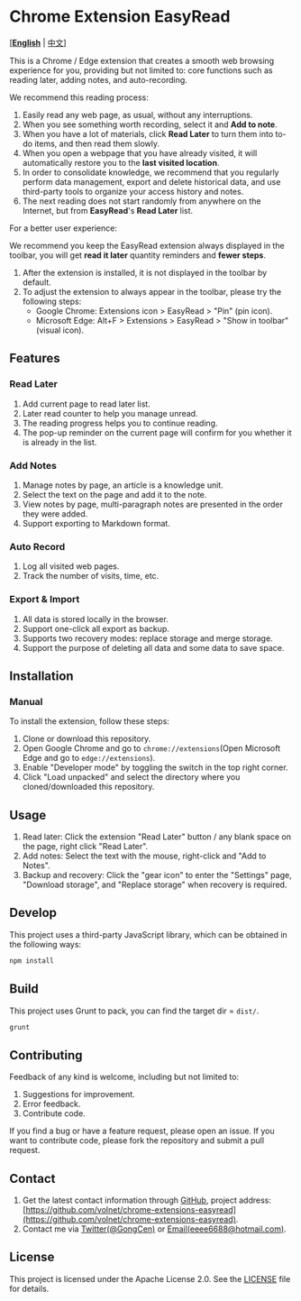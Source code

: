 # Chrome Extension EasyRead

[**[English](README.md)** | [中文](docs/README-CN.md)]

This is a Chrome / Edge extension that creates a smooth web browsing experience for you, providing but not limited to: core functions such as reading later, adding notes, and auto-recording.

We recommend this reading process:

1. Easily read any web page, as usual, without any interruptions.
2. When you see something worth recording, select it and **Add to note**.
3. When you have a lot of materials, click **Read Later** to turn them into to-do items, and then read them slowly.
4. When you open a webpage that you have already visited, it will automatically restore you to the **last visited location**.
5. In order to consolidate knowledge, we recommend that you regularly perform data management, export and delete historical data, and use third-party tools to organize your access history and notes.
6. The next reading does not start randomly from anywhere on the Internet, but from **EasyRead**'s **Read Later** list.

For a better user experience:

We recommend you keep the EasyRead extension always displayed in the toolbar, you will get **read it later** quantity reminders and **fewer steps**.

1. After the extension is installed, it is not displayed in the toolbar by default.
2. To adjust the extension to always appear in the toolbar, please try the following steps:
     - Google Chrome: Extensions icon > EasyRead > "Pin" (pin icon).
     - Microsoft Edge: Alt+F > Extensions > EasyRead > "Show in toolbar" (visual icon).

## Features

### Read Later

1. Add current page to read later list.
2. Later read counter to help you manage unread.
3. The reading progress helps you to continue reading.
4. The pop-up reminder on the current page will confirm for you whether it is already in the list.

### Add Notes

1. Manage notes by page, an article is a knowledge unit.
2. Select the text on the page and add it to the note.
3. View notes by page, multi-paragraph notes are presented in the order they were added.
4. Support exporting to Markdown format.

### Auto Record

1. Log all visited web pages.
2. Track the number of visits, time, etc.

### Export & Import

1. All data is stored locally in the browser.
2. Support one-click all export as backup.
3. Supports two recovery modes: replace storage and merge storage.
4. Support the purpose of deleting all data and some data to save space.

## Installation

### Manual

To install the extension, follow these steps:

1. Clone or download this repository.
2. Open Google Chrome and go to `chrome://extensions`(Open Microsoft Edge and go to `edge://extensions`).
3. Enable "Developer mode" by toggling the switch in the top right corner.
4. Click "Load unpacked" and select the directory where you cloned/downloaded this repository.

## Usage

1. Read later: Click the extension "Read Later" button / any blank space on the page, right click "Read Later".
2. Add notes: Select the text with the mouse, right-click and "Add to Notes".
3. Backup and recovery: Click the "gear icon" to enter the "Settings" page, "Download storage", and "Replace storage" when recovery is required.

## Develop

This project uses a third-party JavaScript library, which can be obtained in the following ways:

```bash
npm install
```

## Build

This project uses Grunt to pack, you can find the target dir = `dist/`.

```bash
grunt
```

## Contributing

Feedback of any kind is welcome, including but not limited to:

1. Suggestions for improvement.
2. Error feedback.
3. Contribute code.

If you find a bug or have a feature request, please open an issue. If you want to contribute code, please fork the repository and submit a pull request.

## Contact

1. Get the latest contact information through [GitHub](https://github.com/volnet), project address: [https://github.com/volnet/chrome-extensions-easyread](https://github.com/volnet/chrome-extensions-easyread).
2. Contact me via [Twitter(@GongCen)](https://twitter.com/GongCen) or [Email(eeee6688@hotmail.com)](mailto:eeee6688@hotmail.com).

## License

This project is licensed under the Apache License 2.0. See the [LICENSE](LICENSE) file for details.

